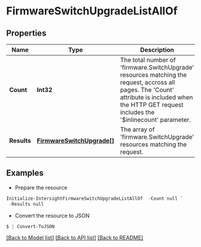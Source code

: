 # FirmwareSwitchUpgradeListAllOf
## Properties

Name | Type | Description | Notes
------------ | ------------- | ------------- | -------------
**Count** | **Int32** | The total number of &#39;firmware.SwitchUpgrade&#39; resources matching the request, accross all pages. The &#39;Count&#39; attribute is included when the HTTP GET request includes the &#39;$inlinecount&#39; parameter. | [optional] 
**Results** | [**FirmwareSwitchUpgrade[]**](FirmwareSwitchUpgrade.md) | The array of &#39;firmware.SwitchUpgrade&#39; resources matching the request. | [optional] 

## Examples

- Prepare the resource
```powershell
Initialize-IntersightFirmwareSwitchUpgradeListAllOf  -Count null `
 -Results null
```

- Convert the resource to JSON
```powershell
$ | Convert-ToJSON
```

[[Back to Model list]](../README.md#documentation-for-models) [[Back to API list]](../README.md#documentation-for-api-endpoints) [[Back to README]](../README.md)

